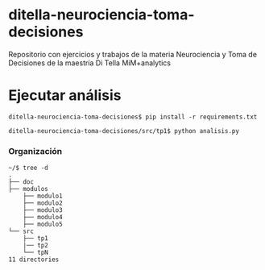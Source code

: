 # ditella-neurociencia-toma-decisiones
Repositorio con ejercicios y trabajos de la materia Neurociencia y Toma de Decisiones de la maestría Di Tella MiM+analytics 

# Ejecutar análisis
```
ditella-neurociencia-toma-decisiones$ pip install -r requirements.txt

ditella-neurociencia-toma-decisiones/src/tp1$ python analisis.py
```

### Organización
```
~/$ tree -d
.
├── doc
├── modulos
    ├── modulo1
    ├── modulo2
    ├── modulo3
    ├── modulo4
    ├── modulo5
└── src
    ├── tp1
    |── tp2
    └── tpN
11 directories
```
